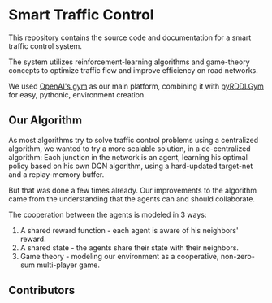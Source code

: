 # Smart Traffic Control

This repository contains the source code and documentation for a smart traffic control system.

The system utilizes reinforcement-learning algorithms and game-theory concepts to optimize traffic flow and improve efficiency on road networks.

We used [OpenAI's gym](https://www.gymlibrary.dev/) as our main platform, combining it with [pyRDDLGym](https://github.com/ataitler/pyRDDLGym) for easy, pythonic, environment creation.

## Our Algorithm

As most algorithms try to solve traffic control problems using a centralized algorithm, we wanted to try a more scalable solution, in a de-centralized algorithm: Each junction in the network is an agent, learning his optimal policy based on his own DQN algorithm, using a hard-updated target-net and a replay-memory buffer.

But that was done a few times already. Our improvements to the algorithm came from the understanding that the agents can and should collaborate.

The cooperation between the agents is modeled in 3 ways:
1. A shared reward function - each agent is aware of his neighbors' reward.
2. A shared state - the agents share their state with their neighbors.
3. Game theory - modeling our environment as a cooperative, non-zero-sum multi-player game.

<!-- TODO -->

## Contributors

##